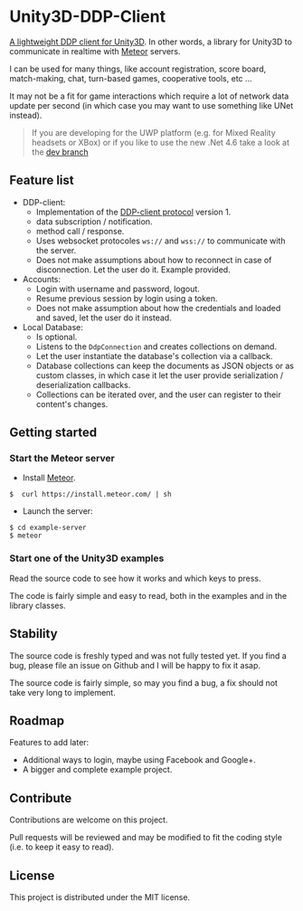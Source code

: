 # Unity3D-DDP-Client

[A lightweight DDP client for Unity3D](https://github.com/green-coder/unity3d-ddp-client). In other words, a library for Unity3D to communicate in realtime with [Meteor](https://www.meteor.com) servers.

I can be used for many things, like account registration, score board, match-making, chat, turn-based games, cooperative tools, etc ...

It may not be a fit for game interactions which require a lot of network data update per second (in which case you may want to use something like UNet instead).

> If you are developing for the UWP platform (e.g. for Mixed Reality headsets or XBox) or if you like to use the new .Net 4.6 take a look at the [dev branch](https://github.com/green-coder/unity3d-ddp-client/tree/dev)

## Feature list

* DDP-client:
  * Implementation of the [DDP-client protocol](https://github.com/meteor/meteor/blob/master/packages/ddp/DDP.md) version 1.
  * data subscription / notification.
  * method call / response.
  * Uses websocket protocoles `ws://` and `wss://` to communicate with the server.
  * Does not make assumptions about how to reconnect in case of disconnection. Let the user do it. Example provided.
* Accounts:
  * Login with username and password, logout.
  * Resume previous session by login using a token.
  * Does not make assumption about how the credentials and loaded and saved, let the user do it instead.
* Local Database:
  * Is optional.
  * Listens to the `DdpConnection` and creates collections on demand.
  * Let the user instantiate the database's collection via a callback.
  * Database collections can keep the documents as JSON objects or as custom classes, in which case it let the user provide serialization / deserialization callbacks.
  * Collections can be iterated over, and the user can register to their content's changes.

## Getting started

### Start the Meteor server

* Install [Meteor](https://www.meteor.com/install).

```
$  curl https://install.meteor.com/ | sh
```

* Launch the server:

```
$ cd example-server
$ meteor
```

### Start one of the Unity3D examples

Read the source code to see how it works and which keys to press.

The code is fairly simple and easy to read, both in the examples and in the library classes.

## Stability

The source code is freshly typed and was not fully tested yet. If you find a bug, please file an issue on Github and I will be happy to fix it asap.

The source code is fairly simple, so may you find a bug, a fix should not take very long to implement.

## Roadmap

Features to add later:

* Additional ways to login, maybe using Facebook and Google+.
* A bigger and complete example project.

## Contribute

Contributions are welcome on this project.

Pull requests will be reviewed and may be modified to fit the coding style (i.e. to keep it easy to read).

## License

This project is distributed under the MIT license.
